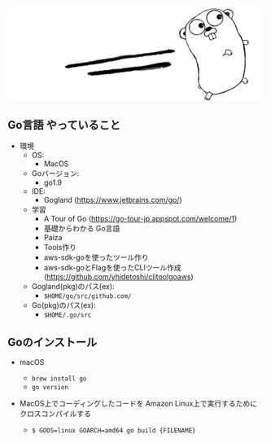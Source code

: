 ![Alt Text](https://github.com/yhidetoshi/Pictures/raw/master/Go_study/Golang-top.png)

## Go言語 やっていること



- 環境　
  - OS: 
    - MacOS
  - Goバージョン:  
    - go1.9
  - IDE: 
    - Gogland (https://www.jetbrains.com/go/)
  - 学習
    - A Tour of Go (https://go-tour-jp.appspot.com/welcome/1)
    - 基礎からわかる Go言語
    - Paiza
    - Tools作り
    - aws-sdk-goを使ったツール作り
    - aws-sdk-goとFlagを使ったCLIツール作成(https://github.com/yhidetoshi/clitoolgoaws)
  - Gogland(pkg)のパス(ex):
    - `$HOME/go/src/github.com/`
  - Go(pkg)のパス(ex):
    - `$HOME/.go/src`
    
## Goのインストール
- macOS
  - `brew install go`
  - `go version`

- MacOS上でコーディングしたコードを Amazon Linux上で実行するためにクロスコンパイルする
  - `$ GOOS=linux GOARCH=amd64 go build {FILENAME}`
